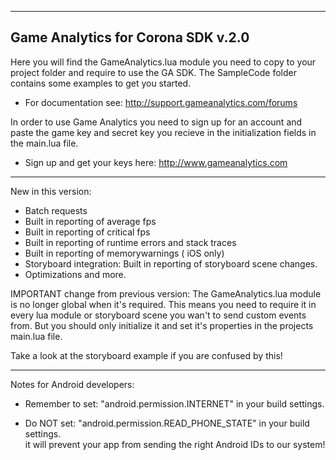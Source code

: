 
---------------------------------------------------------------------------------
Game Analytics for Corona SDK v.2.0
---------------------------------------------------------------------------------

Here you will find the GameAnalytics.lua module you need to copy to your project folder and require to use the GA SDK.
The SampleCode folder contains some examples to get you started.

- For documentation see: http://support.gameanalytics.com/forums

In order to use Game Analytics you need to sign up for an account and paste the game 
key and secret key you recieve in the initialization fields in the main.lua file.

- Sign up and get your keys here: http://www.gameanalytics.com

---------------------------------------------------------------------------------

New in this version:

+ Batch requests
+ Built in reporting of average fps
+ Built in reporting of critical fps
+ Built in reporting of runtime errors and stack traces
+ Built in reporting of memorywarnings ( iOS only)
+ Storyboard integration: Built in reporting of storyboard scene changes.
+ Optimizations and more.

IMPORTANT change from previous version: The GameAnalytics.lua module is no longer global when it's required.
This means you need to require it in every lua module or storyboard scene you wan't to send custom events from.
But you should only initialize it and set it's properties in the projects main.lua file.

Take a look at the storyboard example if you are confused by this!

---------------------------------------------------------------------------------

Notes for Android developers:

- Remember to set: "android.permission.INTERNET" in your build settings.

- Do NOT set: "android.permission.READ_PHONE_STATE" in your build settings.  
it will prevent your app from sending the right Android IDs to our system!